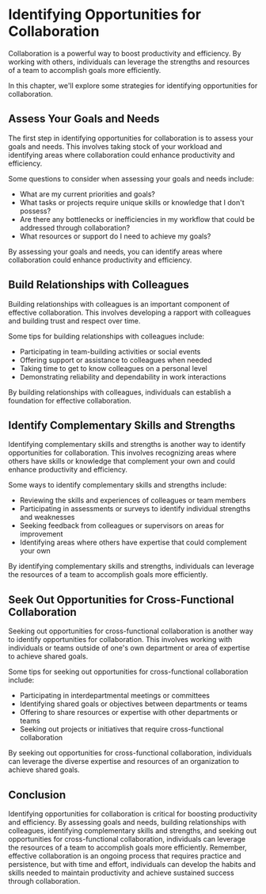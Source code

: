 Identifying Opportunities for Collaboration
=================================================================================

Collaboration is a powerful way to boost productivity and efficiency. By working with others, individuals can leverage the strengths and resources of a team to accomplish goals more efficiently.

In this chapter, we'll explore some strategies for identifying opportunities for collaboration.

Assess Your Goals and Needs
---------------------------

The first step in identifying opportunities for collaboration is to assess your goals and needs. This involves taking stock of your workload and identifying areas where collaboration could enhance productivity and efficiency.

Some questions to consider when assessing your goals and needs include:

* What are my current priorities and goals?
* What tasks or projects require unique skills or knowledge that I don't possess?
* Are there any bottlenecks or inefficiencies in my workflow that could be addressed through collaboration?
* What resources or support do I need to achieve my goals?

By assessing your goals and needs, you can identify areas where collaboration could enhance productivity and efficiency.

Build Relationships with Colleagues
-----------------------------------

Building relationships with colleagues is an important component of effective collaboration. This involves developing a rapport with colleagues and building trust and respect over time.

Some tips for building relationships with colleagues include:

* Participating in team-building activities or social events
* Offering support or assistance to colleagues when needed
* Taking time to get to know colleagues on a personal level
* Demonstrating reliability and dependability in work interactions

By building relationships with colleagues, individuals can establish a foundation for effective collaboration.

Identify Complementary Skills and Strengths
-------------------------------------------

Identifying complementary skills and strengths is another way to identify opportunities for collaboration. This involves recognizing areas where others have skills or knowledge that complement your own and could enhance productivity and efficiency.

Some ways to identify complementary skills and strengths include:

* Reviewing the skills and experiences of colleagues or team members
* Participating in assessments or surveys to identify individual strengths and weaknesses
* Seeking feedback from colleagues or supervisors on areas for improvement
* Identifying areas where others have expertise that could complement your own

By identifying complementary skills and strengths, individuals can leverage the resources of a team to accomplish goals more efficiently.

Seek Out Opportunities for Cross-Functional Collaboration
---------------------------------------------------------

Seeking out opportunities for cross-functional collaboration is another way to identify opportunities for collaboration. This involves working with individuals or teams outside of one's own department or area of expertise to achieve shared goals.

Some tips for seeking out opportunities for cross-functional collaboration include:

* Participating in interdepartmental meetings or committees
* Identifying shared goals or objectives between departments or teams
* Offering to share resources or expertise with other departments or teams
* Seeking out projects or initiatives that require cross-functional collaboration

By seeking out opportunities for cross-functional collaboration, individuals can leverage the diverse expertise and resources of an organization to achieve shared goals.

Conclusion
----------

Identifying opportunities for collaboration is critical for boosting productivity and efficiency. By assessing goals and needs, building relationships with colleagues, identifying complementary skills and strengths, and seeking out opportunities for cross-functional collaboration, individuals can leverage the resources of a team to accomplish goals more efficiently. Remember, effective collaboration is an ongoing process that requires practice and persistence, but with time and effort, individuals can develop the habits and skills needed to maintain productivity and achieve sustained success through collaboration.
